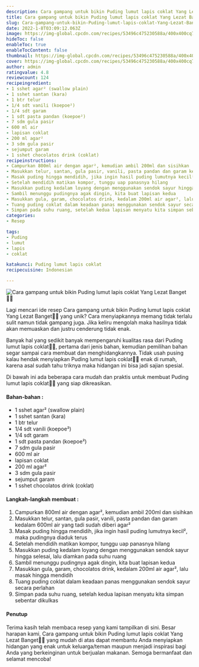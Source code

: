 ```yaml
---
description: Cara gampang untuk bikin Puding lumut lapis coklat Yang Lezat Banget"
title: Cara gampang untuk bikin Puding lumut lapis coklat Yang Lezat Banget
slug: Cara-gampang-untuk-bikin-Puding-lumut-lapis-coklat-Yang-Lezat-Banget
date: 2022-1-8T03:09:12.063Z
image: https://img-global.cpcdn.com/recipes/53496c475230588a/400x400cq70/photo.jpg
hideToc: false
enableToc: true
enableTocContent: false
thumbnail: https://img-global.cpcdn.com/recipes/53496c475230588a/400x400cq70/photo.jpg
cover: https://img-global.cpcdn.com/recipes/53496c475230588a/400x400cq70/photo.jpg
author: admin
ratingvalue: 4.8
reviewcount: 124
recipeingredient:
- 1 sshet agar² (swallow plain)
- 1 sshet santan (kara)
- 1 btr telur
- 1/4 sdt vanili (koepoe²)
- 1/4 sdt garam
- 1 sdt pasta pandan (koepoe²)
- 7 sdm gula pasir
- 600 ml air
- lapisan coklat
- 200 ml agar²
- 3 sdm gula pasir
- sejumput garam
- 1 sshet chocolatos drink (coklat)
recipeinstructions:
- Campurkan 800ml air dengan agar², kemudian ambil 200ml dan sisihkan
- Masukkan telur, santan, gula pasir, vanili, pasta pandan dan garam kedalam 600ml air yang tadi sudah diberi agar²
- Masak puding hingga mendidih, jika ingin hasil puding lumutnya kecil², maka pudingnya diaduk terus
- Setelah mendidih matikan kompor, tunggu uap panasnya hilang
- Masukkan puding kedalam loyang dengan menggunakan sendok sayur hingga selesai, lalu diamkan pada suhu ruang
- Sambil menunggu pudingnya agak dingin, kita buat lapisan kedua
- Masukkan gula, garam, chocolatos drink, kedalam 200ml air agar², lalu masak hingga mendidih
- Tuang puding coklat dalam keadaan panas menggunakan sendok sayur secara perlahan
- Simpan pada suhu ruang, setelah kedua lapisan menyatu kita simpan sebentar dikulkas
categories:
- Resep

tags:
- Puding
- lumut
- lapis
- coklat

katakunci: Puding lumut lapis coklat
recipecuisine: Indonesian

---
```


![Cara gampang untuk bikin Puding lumut lapis coklat Yang Lezat Banget👩‍🍳](https://img-global.cpcdn.com/recipes/53496c475230588a/400x400cq70/photo.jpg)

Lagi mencari ide resep Cara gampang untuk bikin Puding lumut lapis coklat Yang Lezat Banget👩‍🍳 yang unik? Cara menyiapkannya memang tidak terlalu sulit namun tidak gampang juga. Jika keliru mengolah maka hasilnya tidak akan memuaskan dan justru cenderung tidak enak.

Banyak hal yang sedikit banyak mempengaruhi kualitas rasa dari Puding lumut lapis coklat👩‍🍳, pertama dari jenis bahan, kemudian pemilihan bahan segar sampai cara membuat dan menghidangkannya. Tidak usah pusing kalau hendak menyiapkan Puding lumut lapis coklat👩‍🍳 enak di rumah, karena asal sudah tahu triknya maka hidangan ini bisa jadi sajian spesial.

Di bawah ini ada beberapa cara mudah dan praktis untuk membuat Puding lumut lapis coklat👩‍🍳 yang siap dikreasikan.

<!--inarticleads1-->

#### Bahan-bahan :

- 1 sshet agar² (swallow plain)
- 1 sshet santan (kara)
- 1 btr telur
- 1/4 sdt vanili (koepoe²)
- 1/4 sdt garam
- 1 sdt pasta pandan (koepoe²)
- 7 sdm gula pasir
- 600 ml air
- lapisan coklat
- 200 ml agar²
- 3 sdm gula pasir
- sejumput garam
- 1 sshet chocolatos drink (coklat)

<!--inarticleads2-->

#### Langkah-langkah membuat :

1. Campurkan 800ml air dengan agar², kemudian ambil 200ml dan sisihkan
1. Masukkan telur, santan, gula pasir, vanili, pasta pandan dan garam kedalam 600ml air yang tadi sudah diberi agar²
1. Masak puding hingga mendidih, jika ingin hasil puding lumutnya kecil², maka pudingnya diaduk terus
1. Setelah mendidih matikan kompor, tunggu uap panasnya hilang
1. Masukkan puding kedalam loyang dengan menggunakan sendok sayur hingga selesai, lalu diamkan pada suhu ruang
1. Sambil menunggu pudingnya agak dingin, kita buat lapisan kedua
1. Masukkan gula, garam, chocolatos drink, kedalam 200ml air agar², lalu masak hingga mendidih
1. Tuang puding coklat dalam keadaan panas menggunakan sendok sayur secara perlahan
1. Simpan pada suhu ruang, setelah kedua lapisan menyatu kita simpan sebentar dikulkas

#### Penutup

Terima kasih telah membaca resep yang kami tampilkan di sini. Besar harapan kami, Cara gampang untuk bikin Puding lumut lapis coklat Yang Lezat Banget👩‍🍳 yang mudah di atas dapat membantu Anda menyiapkan hidangan yang enak untuk keluarga/teman maupun menjadi inspirasi bagi Anda yang berkeinginan untuk berjualan makanan. Semoga bermanfaat dan selamat mencoba!